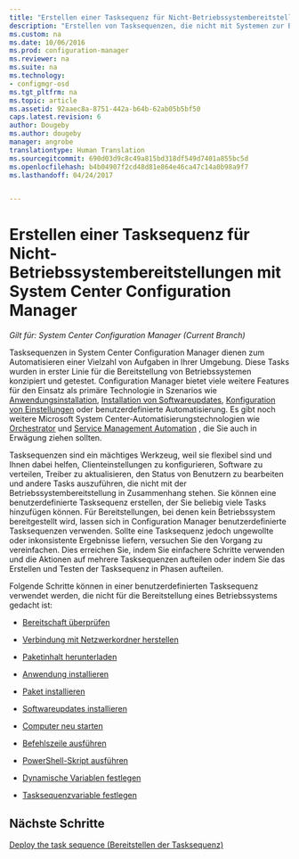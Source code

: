 ```yaml
---
title: "Erstellen einer Tasksequenz für Nicht-Betriebssystembereitstellungen | Microsoft-Dokumentation"
description: "Erstellen von Tasksequenzen, die nicht mit Systemen zur Betriebssystembereitstellung verknüpft sind, z.B. Verteilen von Software, Aktualisieren von Treibern, Bearbeiten von Benutzerzuständen, usw."
ms.custom: na
ms.date: 10/06/2016
ms.prod: configuration-manager
ms.reviewer: na
ms.suite: na
ms.technology:
- configmgr-osd
ms.tgt_pltfrm: na
ms.topic: article
ms.assetid: 92aaec8a-8751-442a-b64b-62ab05b5bf50
caps.latest.revision: 6
author: Dougeby
ms.author: dougeby
manager: angrobe
translationtype: Human Translation
ms.sourcegitcommit: 690d03d9c8c49a815bd318df549d7401a855bc5d
ms.openlocfilehash: b4b04907f2cd48d81e864e46ca47c14a0b98a9f7
ms.lasthandoff: 04/24/2017


---
```

# <a name="create-a-task-sequence-for-non-operating-system-deployments-with-system-center-configuration-manager"></a>Erstellen einer Tasksequenz für Nicht-Betriebssystembereitstellungen mit System Center Configuration Manager

*Gilt für: System Center Configuration Manager (Current Branch)*

Tasksequenzen in System Center Configuration Manager dienen zum Automatisieren einer Vielzahl von Aufgaben in Ihrer Umgebung. Diese Tasks wurden in erster Linie für die Bereitstellung von Betriebssystemen konzipiert und getestet.  Configuration Manager bietet viele weitere Features für den Einsatz als primäre Technologie in Szenarios wie [Anwendungsinstallation](../../apps/understand/introduction-to-application-management.md), [Installation von Softwareupdates](../../sum/understand/software-updates-introduction.md), [Konfiguration von Einstellungen](../../compliance/understand/ensure-device-compliance.md) oder benutzerdefinierte Automatisierung. Es gibt noch weitere Microsoft System Center-Automatisierungstechnologien wie [Orchestrator](https://technet.microsoft.com/library/hh237242.aspx) und [Service Management Automation](https://technet.microsoft.com/library/dn469260.aspx) , die Sie auch in Erwägung ziehen sollten.  

Tasksequenzen sind ein mächtiges Werkzeug, weil sie flexibel sind und Ihnen dabei helfen, Clienteinstellungen zu konfigurieren, Software zu verteilen, Treiber zu aktualisieren, den Status von Benutzern zu bearbeiten und andere Tasks auszuführen, die nicht mit der Betriebssystembereitstellung in Zusammenhang stehen. Sie können eine benutzerdefinierte Tasksequenz erstellen, der Sie beliebig viele Tasks hinzufügen können. Für Bereitstellungen, bei denen kein Betriebssystem bereitgestellt wird, lassen sich in Configuration Manager benutzerdefinierte Tasksequenzen verwenden. Sollte eine Tasksequenz jedoch ungewollte oder inkonsistente Ergebnisse liefern, versuchen Sie den Vorgang zu vereinfachen. Dies erreichen Sie, indem Sie einfachere Schritte verwenden und die Aktionen auf mehrere Tasksequenzen aufteilen oder indem Sie das Erstellen und Testen der Tasksequenz in Phasen aufteilen.

 Folgende Schritte können in einer benutzerdefinierten Tasksequenz verwendet werden, die nicht für die Bereitstellung eines Betriebssystems gedacht ist:  

-   [Bereitschaft überprüfen](../understand/task-sequence-steps.md#BKMK_CheckReadiness)  

-   [Verbindung mit Netzwerkordner herstellen](../understand/task-sequence-steps.md#BKMK_ConnectToNetworkFolder)  

-   [Paketinhalt herunterladen](../understand/task-sequence-steps.md#BKMK_DownloadPackageContent)  

-   [Anwendung installieren](../understand/task-sequence-steps.md#BKMK_InstallApplication)  

-   [Paket installieren](../understand/task-sequence-steps.md#BKMK_InstallPackage)  

-   [Softwareupdates installieren](../understand/task-sequence-steps.md#BKMK_InstallSoftwareUpdates)  

-   [Computer neu starten](../understand/task-sequence-steps.md#a-namebkmkrestartcomputera-restart-computer)  

-   [Befehlszeile ausführen](../understand/task-sequence-steps.md#BKMK_RunCommandLine)  

-   [PowerShell-Skript ausführen](../understand/task-sequence-steps.md#BKMK_RunPowerShellScript)  

-   [Dynamische Variablen festlegen](../understand/task-sequence-steps.md#BKMK_SetDynamicVariables)  

-   [Tasksequenzvariable festlegen](../understand/task-sequence-steps.md#BKMK_SetTaskSequenceVariable)  

## <a name="next-steps"></a>Nächste Schritte
[Deploy the task sequence (Bereitstellen der Tasksequenz)](manage-task-sequences-to-automate-tasks.md#a-namebkmkdeploytsa-deploy-a-task-sequence)

